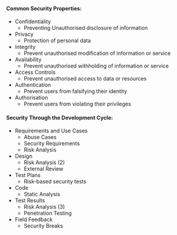 #### Common Security Properties:
- Confidentiality
	- Preventing Unauthorised disclosure of information
- Privacy
	- Protection of personal data
- Integrity
	- Prevent unauthorised modification of information or service
- Availability
	- Prevent unauthorised withholding of information or service
- Access Controls
	- Prevent unauthorised access to data or resources
- Authentication
	- Prevent users from falsifying their identity
- Authorisation
	- Prevent users from violating their privileges

#### Security Through the Development Cycle:
- Requirements and Use Cases
	- Abuse Cases
	- Security Requirements
	- Risk Analysis
- Design
	- Risk Analysis (2)
	- External Review
- Test Plans
	- Risk-based security tests
- Code
	- Static Analysis
- Test Results
	- Risk Analysis (3)
	- Penetration Testing
- Field Feedback
	- Security Breaks